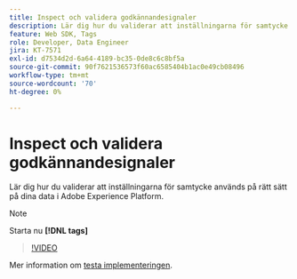 ```yaml
---
title: Inspect och validera godkännandesignaler
description: Lär dig hur du validerar att inställningarna för samtycke används på rätt sätt på dina data i Adobe Experience Platform.
feature: Web SDK, Tags
role: Developer, Data Engineer
jira: KT-7571
exl-id: d7534d2d-6a64-4189-bc35-0de8c6c8bf5a
source-git-commit: 90f7621536573f60ac6585404b1ac0e49cb08496
workflow-type: tm+mt
source-wordcount: '70'
ht-degree: 0%

---
```


# Inspect och validera godkännandesignaler

Lär dig hur du validerar att inställningarna för samtycke används på rätt sätt på dina data i Adobe Experience Platform.


>[!NOTE]
>
> Starta nu **[!DNL tags]**

>[!VIDEO](https://video.tv.adobe.com/v/332696/?quality=12&learn=on)

Mer information om [testa implementeringen](https://experienceleague.adobe.com/docs/experience-platform/landing/governance-privacy-security/consent/adobe/overview.html?lang=en#test-implementation).
